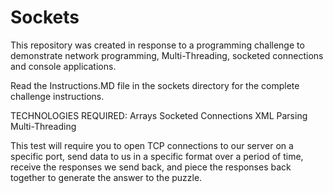 # Sockets

This repository was created in response to a programming challenge to demonstrate network programming, Multi-Threading, socketed connections and console applications.

Read the Instructions.MD file in the sockets directory for the complete challenge instructions.

TECHNOLOGIES REQUIRED:
Arrays
Socketed Connections
XML Parsing
Multi-Threading

This test will require you to open TCP connections to our server on a specific port, send data to us in a specific format over a period of time, receive the responses we send back, and piece the responses back together to generate the answer to the puzzle.
